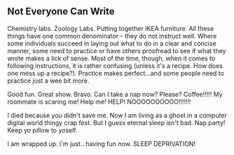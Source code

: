 ## Not Everyone Can Write

Chemistry labs. Zoology Labs. Putting together IKEA furniture. All these things have one common denominator - they do not instruct well. Where some individuals succeed in laying out what to do in a clear and concise manner, some need to practice or have others proofread to see if what they wrote makes a lick of sense. Most of the time, though, when it comes to following instructions, it is rather confusing (unless it's a recipe. How does one mess up a recipe?). Practice makes perfect...and some people need to practice just a wee bit more. 

 Good fun. Great show. Bravo. Can I take a nap now? Please?
 Coffee!!!!! 
 My roommate is scaring me! Help me! HELP! NOOOOOOOOOO!!!!!!! 
 
 I died because you didn't save me. Now I am living as a ghost in a computer digital world thingy crap fest. But I guess eternal sleep isn't bad. Nap party! Keep yo pillow to yoself. 
 
 I am wrapped up. I'm just...having fun now. SLEEP DEPRIVATION! 
 

